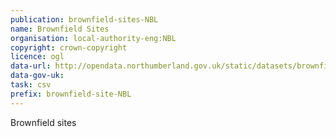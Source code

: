 ```yaml
---
publication: brownfield-sites-NBL
name: Brownfield Sites
organisation: local-authority-eng:NBL
copyright: crown-copyright
licence: ogl
data-url: http://opendata.northumberland.gov.uk/static/datasets/brownfield-register/brownfield-register.csv
data-gov-uk: 
task: csv
prefix: brownfield-site-NBL
---
```


Brownfield sites

